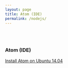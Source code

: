 ```yaml
---
layout: page
title: Atom (IDE)
permalink: /nodejs/
---
```


<br/><br/>

### Atom (IDE)

[Install Atom on Ubuntu 14.04](/atom/install-atom-on-ubuntu-14-04/)  
